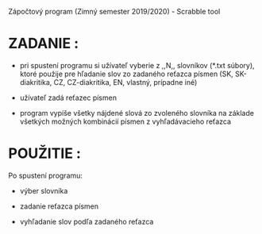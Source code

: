 Zápočtový program (Zimný semester 2019/2020) - Scrabble tool


ZADANIE :
=====================================================================
- pri spustení programu si užívateľ vyberie z ,,N,, slovníkov (*.txt súbory), ktoré použije pre hľadanie slov 
  zo zadaného reťazca písmen (SK, SK-diakritika, CZ, CZ-diakritika, EN, vlastný, prípadne iné)

- užívateľ zadá reťazec písmen

- program vypíše všetky nájdené slová zo zvoleného slovníka na základe všetkých možných kombinácií písmen z vyhľadávacieho reťazca

POUŽITIE :
=====================================================================
Po spustení programu:

- výber slovníka

- zadanie reťazca písmen

- vyhľadanie slov podľa zadaného reťazca

